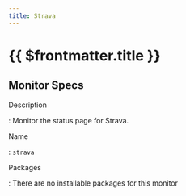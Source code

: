 ```yaml
---
title: Strava
---
```


# {{ $frontmatter.title }}

## Monitor Specs

Description

: Monitor the status page for Strava.

Name

: `strava`

Packages

: There are no installable packages for this monitor


<!--@include: /parts/_1.md-->


<!--@include: /parts/_2.md-->
